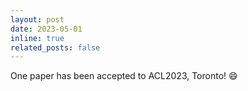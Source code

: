 ```yaml
---
layout: post
date: 2023-05-01
inline: true
related_posts: false
---
```


One paper has been accepted to ACL2023, Toronto! :smile: